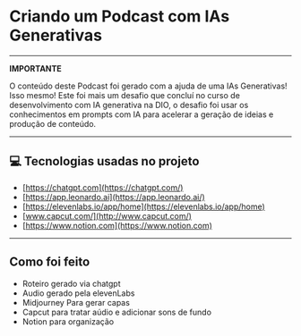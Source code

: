 # Criando um Podcast com IAs Generativas
***
**IMPORTANTE**

O conteúdo deste Podcast foi gerado com a ajuda de uma IAs Generativas! Isso mesmo! Este foi mais um desafio que concluí no curso de desenvolvimento com IA generativa na DIO, o desafio foi usar os conhecimentos em prompts com IA para acelerar a geração de ideias e produção de conteúdo.
***
## 💻 Tecnologias usadas no projeto

- [https://chatgpt.com](https://chatgpt.com/)
- [https://app.leonardo.ai](https://app.leonardo.ai/)
- [https://elevenlabs.io/app/home](https://elevenlabs.io/app/home)
- [www.capcut.com/](http://www.capcut.com/)
- [https://www.notion.com](https://www.notion.com)
***

## Como foi feito
- Roteiro gerado via chatgpt
- Audio gerado pela elevenLabs
- Midjourney Para gerar capas
- Capcut para tratar aúdio e adicionar sons de fundo
- Notion para organização